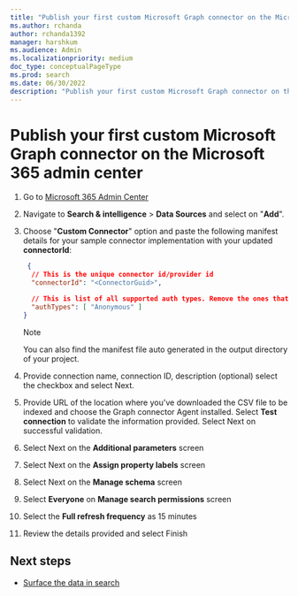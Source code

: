 ```yaml
---
title: "Publish your first custom Microsoft Graph connector on the Microsoft 365 admin center"
ms.author: rchanda
author: rchanda1392
manager: harshkum
ms.audience: Admin
ms.localizationpriority: medium
doc_type: conceptualPageType
ms.prod: search
ms.date: 06/30/2022
description: "Publish your first custom Microsoft Graph connector on the Microsoft 365 admin center"
---
```


# Publish your first custom Microsoft Graph connector on the Microsoft 365 admin center

1. Go to [Microsoft 365 Admin Center](https://admin.microsoft.com/)

2. Navigate to **Search & intelligence** > **Data Sources** and select on "**Add**".

3. Choose "**Custom Connector**" option and paste the following manifest details for your sample connector implementation with your updated **connectorId**:

    ```json
     {
      // This is the unique connector id/provider id
      "connectorId": "<ConnectorGuid>",
    
      // This is list of all supported auth types. Remove the ones that the connector does not support.
      "authTypes": [ "Anonymous" ]   
    }

    ```

    >[!Note]
    >You can also find the manifest file auto generated in the output directory of your project.

4. Provide connection name, connection ID, description (optional) select the checkbox and select Next.

5. Provide URL of the location where you've downloaded the CSV file to be indexed and choose the Graph connector Agent installed. Select **Test connection** to validate the information provided. Select Next on successful validation.

6. Select Next on the **Additional parameters** screen

7. Select Next on the **Assign property labels** screen

8. Select Next on the **Manage schema** screen

9. Select **Everyone** on **Manage search permissions** screen

10. Select the **Full refresh frequency** as 15 minutes

11. Review the details provided and select Finish

## Next steps

* [Surface the data in search](/graph/custom-connector-sdk-sample-search)
